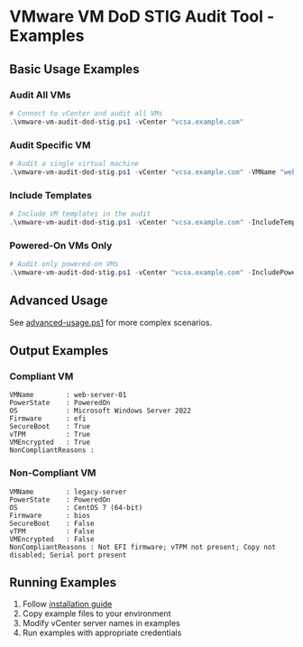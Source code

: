 # VMware VM DoD STIG Audit Tool - Examples

## Basic Usage Examples

### Audit All VMs
```powershell
# Connect to vCenter and audit all VMs
.\vmware-vm-audit-dod-stig.ps1 -vCenter "vcsa.example.com"
```

### Audit Specific VM
```powershell
# Audit a single virtual machine
.\vmware-vm-audit-dod-stig.ps1 -vCenter "vcsa.example.com" -VMName "web-server-01"
```

### Include Templates
```powershell
# Include VM templates in the audit
.\vmware-vm-audit-dod-stig.ps1 -vCenter "vcsa.example.com" -IncludeTemplates
```

### Powered-On VMs Only
```powershell
# Audit only powered-on VMs
.\vmware-vm-audit-dod-stig.ps1 -vCenter "vcsa.example.com" -IncludePoweredOff:$false
```

## Advanced Usage

See [advanced-usage.ps1](advanced-usage.ps1) for more complex scenarios.

## Output Examples

### Compliant VM
```
VMName        : web-server-01
PowerState    : PoweredOn
OS            : Microsoft Windows Server 2022
Firmware      : efi
SecureBoot    : True
vTPM          : True
VMEncrypted   : True
NonCompliantReasons : 
```

### Non-Compliant VM
```
VMName        : legacy-server
PowerState    : PoweredOn
OS            : CentOS 7 (64-bit)
Firmware      : bios
SecureBoot    : False
vTPM          : False
VMEncrypted   : False
NonCompliantReasons : Not EFI firmware; vTPM not present; Copy not disabled; Serial port present
```

## Running Examples

1. Follow [installation guide](../docs/INSTALLATION.md)
2. Copy example files to your environment
3. Modify vCenter server names in examples
4. Run examples with appropriate credentials